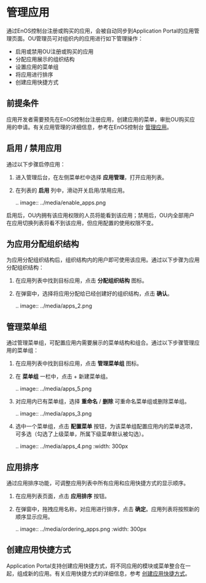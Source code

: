 # 管理应用

通过EnOS控制台注册或购买的应用，会被自动同步到Application Portal的应用管理页面。OU管理员可对组织内的应用进行如下管理操作：

- 启用或禁用OU注册或购买的应用
- 分配应用展示的组织结构
- 设置应用的菜单组
- 将应用进行排序
- 创建应用快捷方式

## 前提条件

应用开发者需要预先在EnOS控制台注册应用，创建应用的菜单，审批OU购买应用的申请。有关应用管理的详细信息，参考在EnOS控制台 [管理应用](../../app_management/managing_apps)。

## 启用 / 禁用应用

通过以下步骤启停应用：

1. 进入管理后台，在左侧菜单栏中选择 **应用管理**，打开应用列表。

2. 在列表的 **启用** 列中，滑动开关启用/禁用应用。

   .. image:: ../media/enable_apps.png

启用后，OU内拥有该应用权限的人员将能看到该应用；禁用后，OU内全部用户在应用切换列表将看不到该应用，但应用配置的使用权限不变。

## 为应用分配组织结构

为应用分配组织结构后，组织结构内的用户即可使用该应用。通过以下步骤为应用分配组织结构：

1. 在应用列表中找到目标应用，点击 **分配组织结构** 图标。

2. 在弹窗中，选择将应用分配给已经创建好的组织结构，点击 **确认**。

   .. image:: ../media/apps_2.png

## 管理菜单组

通过管理菜单组，可配置应用内需要展示的菜单结构和组合。通过以下步骤管理应用的菜单组：

1. 在应用列表中找到目标应用，点击 **管理菜单组** 图标。

2. 在 **菜单组** 一栏中，点击 + 新建菜单组。

   .. image:: ../media/apps_5.png

3. 对应用内已有菜单组，选择 **重命名** / **删除** 可重命名菜单组或删除菜单组。

   .. image:: ../media/apps_3.png

4. 选中一个菜单组，点击 **配置菜单** 按钮，为该菜单组配置应用内的菜单选项，可多选（勾选了上级菜单，所属下级菜单默认被勾选）。

   .. image:: ../media/apps_4.png
      :width: 300px

## 应用排序

通过应用排序功能，可调整应用列表中所有应用和应用快捷方式的显示顺序。

1. 在应用列表页面，点击 **应用排序** 按钮。

2. 在弹窗中，拖拽应用名称，对应用进行排序，点击 **确定**。应用列表将按照新的顺序显示应用。

   .. image:: ../media/ordering_apps.png
      :width: 300px

## 创建应用快捷方式

Application Portal支持创建应用快捷方式，将不同应用的模块或菜单整合在一起，组成新的应用。有关应用快捷方式的详细信息，参考 [创建应用快捷方式](creating_app_shortcut)。

<!-- end -->
